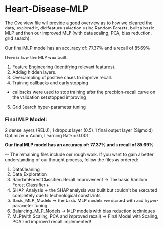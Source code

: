 # Heart-Disease-MLP

The Overview file will provide a good overview as to how we cleaned the data, explored it, did feature selection using Random Forests, built a basic MLP and then our improved MLP (with data scaling, PCA, bias reduction, grid search).


Our final MLP model has an accuracy of: 77.37% and a recall of 85.69%

Here is how the MLP was built: 
1) Feature Engineering (identifying relevant features).
2) Adding hidden layers.
3) Oversampling of positive cases to improve recall.
4) Training callbacks and early stopping
 * callbacks were used to stop training after the precision-recall curve on the validation set stopped improving
5) Grid Search hyper-parameter tuning

### Final MLP Model: 
2 dense layers  (RELU), 1 dropout layer (0.5), 1 final output layer (Sigmoid)
Optimizer = Adam, Learning Rate = 0.001

**Our final MLP model has an accuracy of: 77.37% and a recall of 85.69%**

--
The remaining files include our rough work. If you want to gain a better understanding of our thought process, follow the files as ordered:
1. DataCleaning 
2. Data_Exploration
3. RandomForestClassifier+Recall Improvement -> The basic Random Forest Classifier + 
4. SHAP_Analysis -> the SHAP analysis was built but couldn't be executed completely due to technological constraints
5. Basic_MLP_Models -> the basic MLP models we started with and hyper-parameter tuning
6. Balancing_MLP_Models -> MLP models with bias reduction techniques
7. MLP(with Scaling, PCA and improved recall) -> Final Model with Scaling, PCA and improved recall implemented!


